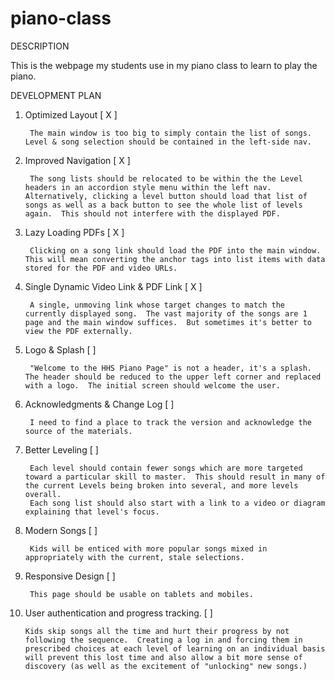 # piano-class

DESCRIPTION

This is the webpage my students use in my piano class to learn to play the piano.

DEVELOPMENT PLAN

1. Optimized Layout [ X ]

        The main window is too big to simply contain the list of songs.  Level & song selection should be contained in the left-side nav.

2. Improved Navigation [ X ]

        The song lists should be relocated to be within the the Level headers in an accordion style menu within the left nav.  Alternatively, clicking a level button should load that list of songs as well as a back button to see the whole list of levels again.  This should not interfere with the displayed PDF.

3. Lazy Loading PDFs [ X ]

        Clicking on a song link should load the PDF into the main window.  This will mean converting the anchor tags into list items with data stored for the PDF and video URLs.

4. Single Dynamic Video Link & PDF Link [ X ]

        A single, unmoving link whose target changes to match the currently displayed song.  The vast majority of the songs are 1 page and the main window suffices.  But sometimes it's better to view the PDF externally.

5. Logo & Splash [   ]

        "Welcome to the HHS Piano Page" is not a header, it's a splash.  The header should be reduced to the upper left corner and replaced with a logo.  The initial screen should welcome the user.

6. Acknowledgments & Change Log [   ]

        I need to find a place to track the version and acknowledge the source of the materials.

7. Better Leveling [   ]

        Each level should contain fewer songs which are more targeted toward a particular skill to master.  This should result in many of the current Levels being broken into several, and more levels overall.
        Each song list should also start with a link to a video or diagram explaining that level's focus.

8. Modern Songs [   ]

        Kids will be enticed with more popular songs mixed in appropriately with the current, stale selections.

9. Responsive Design [   ]

        This page should be usable on tablets and mobiles.

10. User authentication and progress tracking. [   ]

        Kids skip songs all the time and hurt their progress by not following the sequence.  Creating a log in and forcing them in prescribed choices at each level of learning on an individual basis will prevent this lost time and also allow a bit more sense of discovery (as well as the excitement of "unlocking" new songs.)